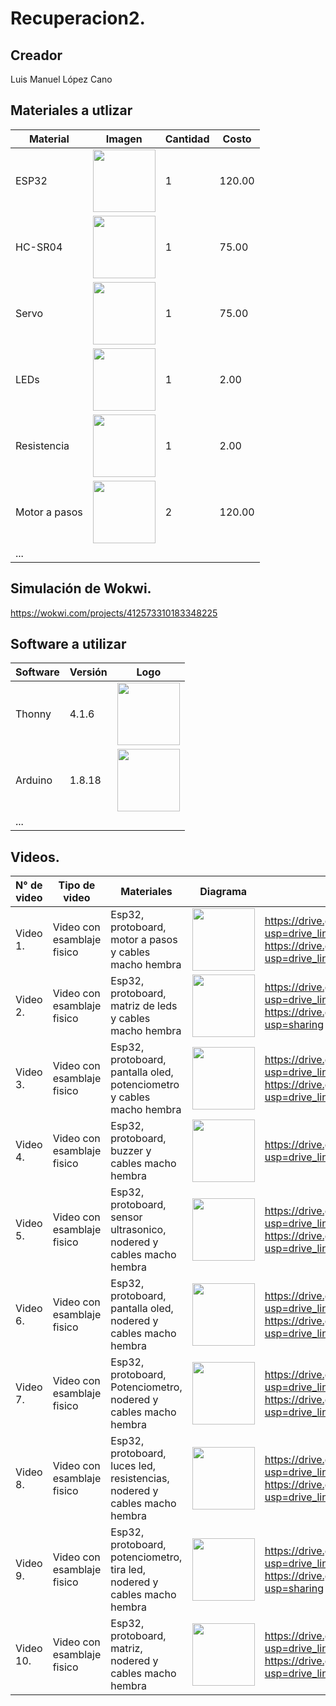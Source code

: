 # Recuperacion2.

## Creador
Luis Manuel López Cano

## Materiales a utlizar
|Material|Imagen|Cantidad|Costo|
|--|--|--|--|
|ESP32|<img src="https://m.media-amazon.com/images/I/612eALAbpgL.jpg" width="100"/>|1|120.00|
|HC-SR04|<img width="100" src="https://www.330ohms.com/cdn/shop/products/photo_A_OS-03261_SensorUltrasonico_HC-SR04_01_1200x1200.png?v=1598042103" />|1|75.00|
|Servo| <img width="100" src="https://gm0.org/es/latest/_images/hs488.jpg" />|1|75.00|"; />|1|131.00|
|LEDs|<img width="100" src="https://www.taloselectronics.com/cdn/shop/products/paquete_de_100_leds_difusos_5mm_varios_colores_mexico_jalisco_guadalajara_700x700.jpg?v=1593816653" />|1|2.00|
|Resistencia|<img width="100" src="https://http2.mlstatic.com/D_NQ_NP_903666-MLM75952546015_042024-O.webp" />|1|2.00|
|Motor a pasos|<img width="100" src="https://uelectronics.com/wp-content/uploads/2017/08/AR0130-Motor-a-pasos-28BYJ-48-V1.jpg" />|2|120.00|
|...||||

## Simulación de Wokwi.
https://wokwi.com/projects/412573310183348225

## Software a utilizar
|Software|Versión|Logo|
|--|--|--|
|Thonny|4.1.6|<img width="100" src="https://upload.wikimedia.org/wikipedia/commons/thumb/e/e2/Thonny_logo.png/220px-Thonny_logo.png" />|
|Arduino|1.8.18|<img width="100" src="https://w7.pngwing.com/pngs/387/24/png-transparent-arduino-hd-logo.png" />|
|...||

## Videos.
|N° de video|Tipo de video|Materiales|Diagrama|Enlace|
|--|--|--|--|--|
|Video 1.|Video con esamblaje fisico|Esp32, protoboard, motor a pasos y cables macho hembra|<img width="100" src="https://i.ibb.co/7CV8qwM/Captura-de-pantalla-2025-01-20-143645.png" />|https://drive.google.com/file/d/12aZ48JSgVs7JQDLGlziiVlWM6TV2KKsi/view?usp=drive_link , explicacion https://drive.google.com/file/d/1ADFtBO6U8JNBcyLgAK_QTvZh0Q3g2jgJ/view?usp=drive_link|
|Video 2.|Video con esamblaje fisico|Esp32, protoboard, matriz de leds y cables macho hembra|<img width="100" src="https://i.postimg.cc/VNXnb23r/Captura-de-pantalla-2025-01-20-145255.png" />|https://drive.google.com/file/d/12Frl651p0-lwsPT70HNiYREbe0UnmPVQ/view?usp=drive_link , explicacion https://drive.google.com/file/d/1BZKzedGxiFqXHFQh2DdzOEbpt4v0QSgP/view?usp=sharing|
|Video 3.|Video con esamblaje fisico|Esp32, protoboard, pantalla oled, potenciometro y cables macho hembra|<img width="100" src="https://i.postimg.cc/9F447v9m/Captura-de-pantalla-2025-01-20-145903.png" />|https://drive.google.com/file/d/129KC_Op4oeSfUINE6yGD5Wboq8nX0nuQ/view?usp=drive_link , explicacion https://drive.google.com/file/d/1B49oQF01M98ogWQmQZkw_EKHsKA6jVtw/view?usp=drive_link|
|Video 4.|Video con esamblaje fisico|Esp32, protoboard, buzzer y cables macho hembra|<img width="100" src="https://i.postimg.cc/Jn404gmW/Captura-de-pantalla-2025-01-20-150212.png" />|https://drive.google.com/file/d/12JoOMsviBXMZC6tJORr7NIBsOD2p84M-/view?usp=drive_link|https://drive.google.com/file/d/1AAnCOXfQjYSItf005jfLq1-vqpCQJ6Ai/view?usp=drivesdk , explicacion https://drive.google.com/file/d/1Bb3o-kL_YyKpGJ7_dWsYeUR2pv9IaU1D/view?usp=drive_linkg|
|Video 5.|Video con esamblaje fisico|Esp32, protoboard, sensor ultrasonico, nodered y cables macho hembra|<img width="100" src="https://i.postimg.cc/h4Yvcp5H/Captura-de-pantalla-2025-01-20-150758.png" />|https://drive.google.com/file/d/1tFftcYr57es95SMhNNfkKLswGG6QH5oq/view?usp=drive_link , explicacion https://drive.google.com/file/d/1BDHIJAjmcRLEJNVfREi2IwN6tLsJN-np/view?usp=drive_link|
|Video 6.|Video con esamblaje fisico|Esp32, protoboard, pantalla oled, nodered y cables macho hembra|<img width="100" src="https://i.postimg.cc/zDyWCbZY/Captura-de-pantalla-2025-01-20-151049.png" />|https://drive.google.com/file/d/1ACJmo5RQ-PRNpo9ET_Wgrb-KSmRR6ipx/view?usp=drive_link , explicacion https://drive.google.com/file/d/1BIuO8bvYRMvApTfFb3FHhqFPviQSCNq7/view?usp=drive_link|
|Video 7.|Video con esamblaje fisico|Esp32, protoboard, Potenciometro, nodered y cables macho hembra|<img width="100" src="https://i.postimg.cc/0NtMmxVN/Captura-de-pantalla-2025-01-20-151350.png" />|https://drive.google.com/file/d/1NxeSZqzvSJwRnh5fyPBCq4dqFIYm7R2P/view?usp=drive_link , explicacion https://drive.google.com/file/d/1Am6HtuFHWRvsON3y_NyM9CpmHDeWsu0E/view?usp=drive_link|
|Video 8.|Video con esamblaje fisico|Esp32, protoboard, luces led, resistencias, nodered y cables macho hembra|<img width="100" src="https://i.postimg.cc/HWMnWQ1n/Captura-de-pantalla-2025-01-20-152247.png" />|https://drive.google.com/file/d/1rh-EH68nPB_V5uFC-TojQQFxcPgt3cW6/view?usp=drive_link , explicacion https://drive.google.com/file/d/1BHRFJ7GmMsGJm0ug31snookPBMEinDSM/view?usp=drive_link|
|Video 9.|Video con esamblaje fisico|Esp32, protoboard, potenciometro, tira led, nodered y cables macho hembra|<img width="100" src="https://i.postimg.cc/0NtMmxVN/Captura-de-pantalla-2025-01-20-151350.png" />|https://drive.google.com/file/d/198OiUfa1I2dbR3eVtIA1tTX6LNFMiQ5k/view?usp=drive_link , explicación https://drive.google.com/file/d/1BckHaiy9CeeRj0A1hOHhjDqcL_vn6MDr/view?usp=sharing|
|Video 10.|Video con esamblaje fisico|Esp32, protoboard, matriz, nodered y cables macho hembra|<img width="100" src="https://i.postimg.cc/VNXnb23r/Captura-de-pantalla-2025-01-20-145255.png" />|https://drive.google.com/file/d/1LBifoa7Lms2X-Dtk6htEvigRT8ZWCM8j/view?usp=drive_link , explicacion https://drive.google.com/file/d/1BIcB_AfixveVYclmHV5gpHOgUUxci3DC/view?usp=drive_link|
